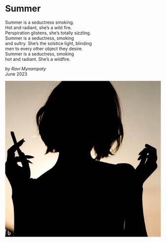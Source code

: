 # Summer  

Summer is a seductress smoking.  
Hot and radiant, she’s a wild fire.  
Perspiration glistens, she’s totally sizzling.  
Summer is a seductress, smoking  
and sultry. She’s the solstice light, blinding  
men to every other object they desire.  
Summer is a seductress, smoking  
hot and radiant. She’s a wildfire.  
  
_by Ravi Mynampaty_  
June 2023  

<img src="../poems/assets/images/summer3.jpeg" alt="Woman Smoking a Cigarette in Silhouette." title="Woman Smoking a Cigarette in Silhouette.">  
